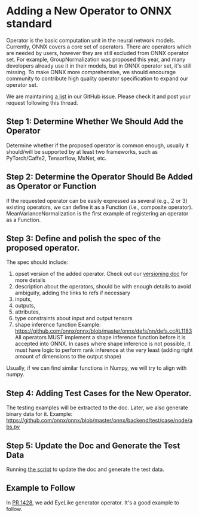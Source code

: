 # Adding a New Operator to ONNX standard

Operator is the basic computation unit in the neural network models.
Currently, ONNX covers a core set of operators. There are operators which are
needed by users, however they are still excluded from ONNX operator set. For
example, GroupNormalization was proposed this year, and many developers already
use it in their models, but in ONNX operator set, it's still missing. To make
ONNX more comprehensive, we should encourage community to contribute high
quality operator specification to expand our operator set.

We are maintaining [a list](https://github.com/onnx/onnx/issues/1646) in our
GitHub issue. Please check it and post your request following this thread.

## Step 1: Determine Whether We Should Add the Operator
Determine whether if the proposed operator is common enough, usually it
should/will be supported by at least two frameworks, such as PyTorch/Caffe2,
Tensorflow, MxNet, etc.

## Step 2: Determine the Operator Should Be Added as Operator or Function
If the requested operator can be easily expressed as several (e.g., 2 or 3)
existing operators, we can define it as a Function (i.e., composite operator).
MeanVarianceNormalization is the first example of registering an operator
as a Function.

## Step 3: Define and polish the spec of the proposed operator.
The spec should include:
1. opset version of the added operator. Check out our
[versioning doc](https://github.com/fdwr/onnx/blob/master/docs/Versioning.md#operator-versioning)
for more details
2. description about the operators, should be with enough details to avoid
ambiguity, adding the links to refs if necessary 
3. inputs,
4. outputs,
5. attributes,
6. type constraints about input and output tensors
7. shape inference function Example:
https://github.com/onnx/onnx/blob/master/onnx/defs/nn/defs.cc#L1183
All operators MUST implement a shape inference function before it is accepted into ONNX.
In cases where shape inference is not possible, it must have logic to perform 
rank inference at the very least (adding right amount of dimensions to the output shape)

Usually, if we can find similar functions in Numpy, we will try to align with
numpy.

## Step 4: Adding Test Cases for the New Operator.
The testing examples will be extracted to the doc. Later, we also generate
binary data for it. Example:
https://github.com/onnx/onnx/blob/master/onnx/backend/test/case/node/abs.py

## Step 5: Update the Doc and Generate the Test Data
Running [the script](https://github.com/onnx/onnx/blob/master/tools/update_doc.sh)
to update the doc and generate the test data.

## Example to Follow
In [PR 1428](https://github.com/onnx/onnx/pull/1428), we add EyeLike generator operator.
It's a good example to follow.
